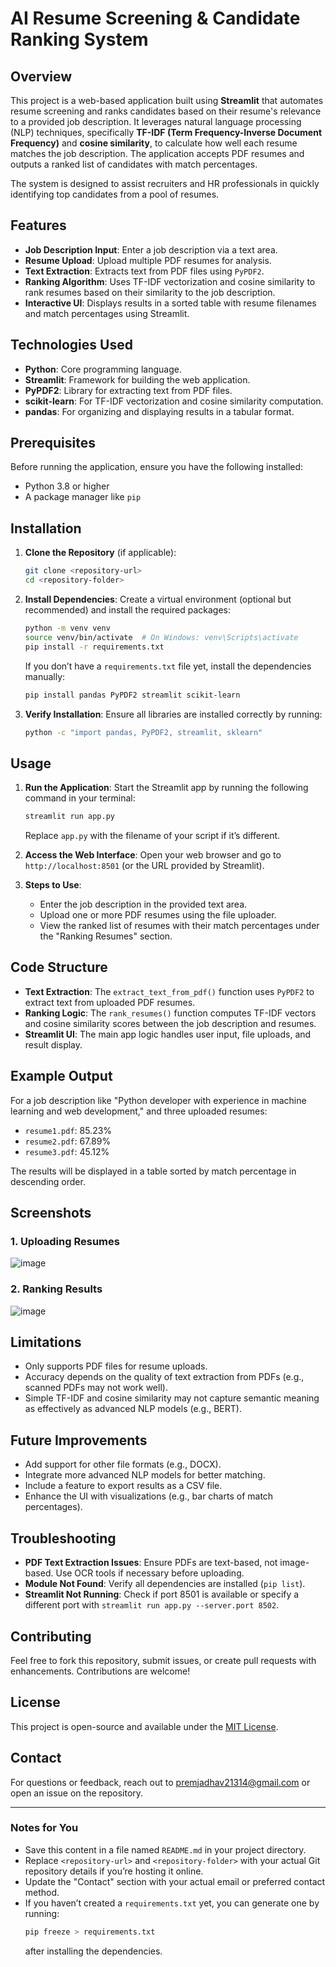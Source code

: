 

# AI Resume Screening & Candidate Ranking System

## Overview
This project is a web-based application built using **Streamlit** that automates resume screening and ranks candidates based on their resume's relevance to a provided job description. It leverages natural language processing (NLP) techniques, specifically **TF-IDF (Term Frequency-Inverse Document Frequency)** and **cosine similarity**, to calculate how well each resume matches the job description. The application accepts PDF resumes and outputs a ranked list of candidates with match percentages.

The system is designed to assist recruiters and HR professionals in quickly identifying top candidates from a pool of resumes.

## Features
- **Job Description Input**: Enter a job description via a text area.
- **Resume Upload**: Upload multiple PDF resumes for analysis.
- **Text Extraction**: Extracts text from PDF files using `PyPDF2`.
- **Ranking Algorithm**: Uses TF-IDF vectorization and cosine similarity to rank resumes based on their similarity to the job description.
- **Interactive UI**: Displays results in a sorted table with resume filenames and match percentages using Streamlit.

## Technologies Used
- **Python**: Core programming language.
- **Streamlit**: Framework for building the web application.
- **PyPDF2**: Library for extracting text from PDF files.
- **scikit-learn**: For TF-IDF vectorization and cosine similarity computation.
- **pandas**: For organizing and displaying results in a tabular format.

## Prerequisites
Before running the application, ensure you have the following installed:
- Python 3.8 or higher
- A package manager like `pip`

## Installation
1. **Clone the Repository** (if applicable):
   ```bash
   git clone <repository-url>
   cd <repository-folder>
   ```

2. **Install Dependencies**:
   Create a virtual environment (optional but recommended) and install the required packages:
   ```bash
   python -m venv venv
   source venv/bin/activate  # On Windows: venv\Scripts\activate
   pip install -r requirements.txt
   ```

   If you don’t have a `requirements.txt` file yet, install the dependencies manually:
   ```bash
   pip install pandas PyPDF2 streamlit scikit-learn
   ```

3. **Verify Installation**:
   Ensure all libraries are installed correctly by running:
   ```bash
   python -c "import pandas, PyPDF2, streamlit, sklearn"
   ```

## Usage
1. **Run the Application**:
   Start the Streamlit app by running the following command in your terminal:
   ```bash
   streamlit run app.py
   ```
   Replace `app.py` with the filename of your script if it’s different.

2. **Access the Web Interface**:
   Open your web browser and go to `http://localhost:8501` (or the URL provided by Streamlit).

3. **Steps to Use**:
   - Enter the job description in the provided text area.
   - Upload one or more PDF resumes using the file uploader.
   - View the ranked list of resumes with their match percentages under the "Ranking Resumes" section.

## Code Structure
- **Text Extraction**: The `extract_text_from_pdf()` function uses `PyPDF2` to extract text from uploaded PDF resumes.
- **Ranking Logic**: The `rank_resumes()` function computes TF-IDF vectors and cosine similarity scores between the job description and resumes.
- **Streamlit UI**: The main app logic handles user input, file uploads, and result display.

## Example Output
For a job description like "Python developer with experience in machine learning and web development," and three uploaded resumes:
- `resume1.pdf`: 85.23%
- `resume2.pdf`: 67.89%
- `resume3.pdf`: 45.12%

The results will be displayed in a table sorted by match percentage in descending order.
## Screenshots

### 1. Uploading Resumes  
![image](https://github.com/user-attachments/assets/1e5878af-fe03-427d-a5ec-7c747671335a)


### 2. Ranking Results  
![image](https://github.com/user-attachments/assets/2e592887-1ae0-40cc-a025-fe7401f939bb)


## Limitations
- Only supports PDF files for resume uploads.
- Accuracy depends on the quality of text extraction from PDFs (e.g., scanned PDFs may not work well).
- Simple TF-IDF and cosine similarity may not capture semantic meaning as effectively as advanced NLP models (e.g., BERT).

## Future Improvements
- Add support for other file formats (e.g., DOCX).
- Integrate more advanced NLP models for better matching.
- Include a feature to export results as a CSV file.
- Enhance the UI with visualizations (e.g., bar charts of match percentages).

## Troubleshooting
- **PDF Text Extraction Issues**: Ensure PDFs are text-based, not image-based. Use OCR tools if necessary before uploading.
- **Module Not Found**: Verify all dependencies are installed (`pip list`).
- **Streamlit Not Running**: Check if port 8501 is available or specify a different port with `streamlit run app.py --server.port 8502`.

## Contributing
Feel free to fork this repository, submit issues, or create pull requests with enhancements. Contributions are welcome!

## License
This project is open-source and available under the [MIT License](LICENSE).

## Contact
For questions or feedback, reach out to premjadhav21314@gmail.com or open an issue on the repository.

---

### Notes for You
- Save this content in a file named `README.md` in your project directory.
- Replace `<repository-url>` and `<repository-folder>` with your actual Git repository details if you’re hosting it online.
- Update the "Contact" section with your actual email or preferred contact method.
- If you haven’t created a `requirements.txt` yet, you can generate one by running:
  ```bash
  pip freeze > requirements.txt
  ```
  after installing the dependencies.
